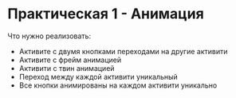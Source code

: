 # Практическая 1 - Анимация

Что нужно реализовать:
- Активите с двумя кнопками переходами на другие активити
- Активите с фрейм анимацией
- Активити с твин анимацией
- Переход между каждой активити уникальный
- Все кнопки анимированы на каждом активити уникально
